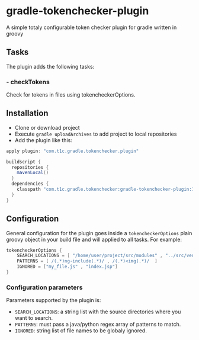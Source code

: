# gradle-tokenchecker-plugin
A simple totaly configurable token checker plugin for gradle written in groovy

## Tasks

The plugin adds the following tasks:

### - checkTokens

Check for tokens in files using tokencheckerOptions.

## Installation

* Clone or download project 
* Execute `gradle uploadArchives` to add project to local repositories
* Add the plugin like this:

```groovy
apply plugin: "com.t1c.gradle.tokenchecker.plugin"

buildscript {
  repositories {
    mavenLocal()
  }
  dependencies {
    classpath "com.t1c.gradle.tokenchecker:gradle-tokenchecker-plugin:1.0.0"
  }
}
```

## Configuration

General configuration for the plugin goes inside a `tokencheckerOptions` plain groovy object in your build file and will applied to all tasks. For example:

```groovy
tokencheckerOptions { 
    SEARCH_LOCATIONS = [ "/home/user/project/src/modules" , "../src/vendor/t1c/" ]
    PATTERNS = [ /(.*)ng-include(.*)/ , /(.*)<img(.*)/  ]
    IGNORED = ["my_file.js" , "index.jsp"]
}
```

### Configuration parameters

Parameters supported by the plugin is:

* `SEARCH_LOCATIONS`: a string list with the source directories where you want to search.
* `PATTERNS`: must pass a java/python regex array of patterns to match.
* `IGNORED`: string list of file names to be globaly ignored.
